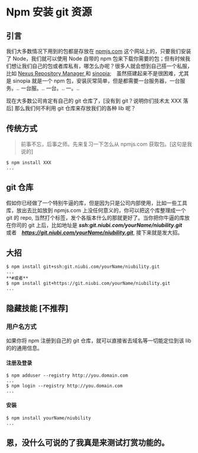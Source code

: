 # Npm 安装 git 资源

## 引言

我们大多数情况下用到的包都是存放在 [npmjs.com](https://www.npmjs.com/) 这个网站上的，只要我们安装了 Node，我们就可以使用 Node 自带的 npm 包来下载你需要的包；但有时候我们想让我们自己的包或者库私有，哪怎么办呢？很多人就会想到自己搭一个私服，比如 [Nexus Repository Manager ](https://oss.sonatype.org/#Documentation) 和 [sinopia](https://github.com/rlidwka/sinopia);　虽然搭建起来不是很困难，尤其是 sinopia 就是一个 npm 包，安装灰常简单，但是都需要一台服务器，一台服务。.. 一台服。.. 一台。.. 一。..

现在大多数公司肯定有自己的 git 仓库了，[没有到 git？说明你们技术太 XXX 落后] 那么我们何不利用 git 仓库来存放我们的各种 lib 呢？

## 传统方式
> 前事不忘，后事之师。先来复习一下怎么从 npmjs.com 获取包。[这句是我说的]

```shell
$ npm install XXX
...
```

## git 仓库

假如你已经做了一个特别牛逼的库，但是因为只是公司内部使用，比如一些工具库，放出去比如放到 npmjs.com 上没任何意义的，你可以把这个库整理成一个 git 的 repo, 当然打个标签，发个各版本什么的那就更好了。当你把你牛逼的库放在你司的 git 上后，比如地址是 ***ssh:git.niubi.com/yourName/niubility.git***　或者　***https://git.niubi.com/yourName/niubility.git***, 接下来就是发大招。

## 大招

```shell
$ npm install git+ssh:git.niubi.com/yourName/niubility.git
...
**#或者**
$ npm install git+https://git.niubi.com/yourName/niubility.git
...

```

## 隐藏技能 [不推荐]

### 用户名方式

如果你将 npm 注册到自己的 git 仓库，就可以直接省去域名等一切能定位到该 lib 的的通用信息。

#### 注册及登录

```shell
$ npm adduser --registry http://you.domain.com
...
$ npm login --registry http://you.domain.com
...
```

#### 安装

```shell
$ npm install yourName/niubility
...
```

## 恩，没什么可说的了我真是来测试打赏功能的。

